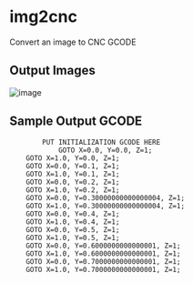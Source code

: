 # img2cnc
 Convert an image to CNC GCODE  
## Output Images
![image](https://user-images.githubusercontent.com/8158655/184055867-c03187c0-f32a-4726-80dd-754b9ac71717.png)  
  
## Sample Output GCODE
```
        PUT INITIALIZATION GCODE HERE
            GOTO X=0.0, Y=0.0, Z=1;
    GOTO X=1.0, Y=0.0, Z=1;
    GOTO X=0.0, Y=0.1, Z=1;
    GOTO X=1.0, Y=0.1, Z=1;
    GOTO X=0.0, Y=0.2, Z=1;
    GOTO X=1.0, Y=0.2, Z=1;
    GOTO X=0.0, Y=0.30000000000000004, Z=1;
    GOTO X=1.0, Y=0.30000000000000004, Z=1;
    GOTO X=0.0, Y=0.4, Z=1;
    GOTO X=1.0, Y=0.4, Z=1;
    GOTO X=0.0, Y=0.5, Z=1;
    GOTO X=1.0, Y=0.5, Z=1;
    GOTO X=0.0, Y=0.6000000000000001, Z=1;
    GOTO X=1.0, Y=0.6000000000000001, Z=1;
    GOTO X=0.0, Y=0.7000000000000001, Z=1;
    GOTO X=1.0, Y=0.7000000000000001, Z=1;
```
